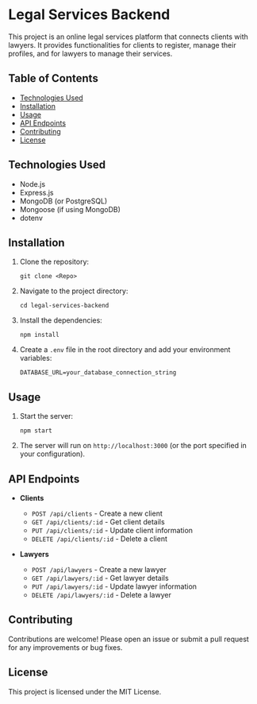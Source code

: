 # Legal Services Backend

This project is an online legal services platform that connects clients with lawyers. It provides functionalities for clients to register, manage their profiles, and for lawyers to manage their services.

## Table of Contents

- [Technologies Used](#technologies-used)
- [Installation](#installation)
- [Usage](#usage)
- [API Endpoints](#api-endpoints)
- [Contributing](#contributing)
- [License](#license)

## Technologies Used

- Node.js
- Express.js
- MongoDB (or PostgreSQL)
- Mongoose (if using MongoDB)
- dotenv

## Installation

1. Clone the repository:

   ```
   git clone <Repo>
   ```

2. Navigate to the project directory:
   ```
   cd legal-services-backend
   ```

3. Install the dependencies:
   ```
   npm install
   ```

4. Create a `.env` file in the root directory and add your environment variables:
   ```
   DATABASE_URL=your_database_connection_string
   ```

## Usage

1. Start the server:
   ```
   npm start
   ```

2. The server will run on `http://localhost:3000` (or the port specified in your configuration).

## API Endpoints

- **Clients**
  - `POST /api/clients` - Create a new client
  - `GET /api/clients/:id` - Get client details
  - `PUT /api/clients/:id` - Update client information
  - `DELETE /api/clients/:id` - Delete a client

- **Lawyers**
  - `POST /api/lawyers` - Create a new lawyer
  - `GET /api/lawyers/:id` - Get lawyer details
  - `PUT /api/lawyers/:id` - Update lawyer information
  - `DELETE /api/lawyers/:id` - Delete a lawyer

## Contributing

Contributions are welcome! Please open an issue or submit a pull request for any improvements or bug fixes.

## License

This project is licensed under the MIT License.
